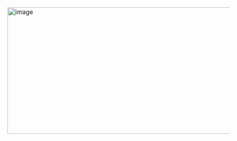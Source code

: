 
<img width="1316" height="287" alt="image" src="https://github.com/user-attachments/assets/6928b1a4-84eb-4511-ac9f-fe37d12aab53" />
